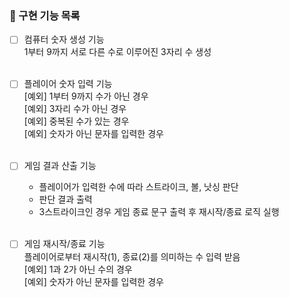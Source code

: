 ### 📝 구현 기능 목록

- [ ] 컴퓨터 숫자 생성 기능<br>
    1부터 9까지 서로 다른 수로 이루어진 3자리 수 생성
<br><br>

- [ ] 플레이어 숫자 입력 기능<br>
    [예외] 1부터 9까지 수가 아닌 경우<br>
    [예외] 3자리 수가 아닌 경우<br>
    [예외] 중복된 수가 있는 경우<br>
    [예외] 숫자가 아닌 문자를 입력한 경우
<br><br>

- [ ] 게임 결과 산출 기능<br>
  - 플레이어가 입력한 수에 따라 스트라이크, 볼, 낫싱 판단
  - 판단 결과 출력
  - 3스트라이크인 경우 게임 종료 문구 출력 후 재시작/종료 로직 실행
<br><br>

- [ ] 게임 재시작/종료 기능<br>
  플레이어로부터 재시작(1), 종료(2)를 의미하는 수 입력 받음<br>
    [예외] 1과 2가 아닌 수의 경우<br>
    [예외] 숫자가 아닌 문자를 입력한 경우<br>